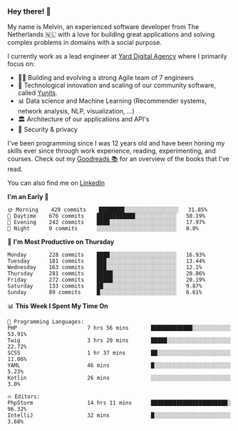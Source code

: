 ### Hey there! 👋

My name is Melvin, an experienced software developer from The Netherlands 🇳🇱 with a love for building great applications and solving complex problems in domains with a social purpose. 

I currently work as a lead engineer at [Yard Digital Agency](https://github.com/yardinternet) where I primarily focus on:

* 👏🏼 Building and evolving a strong Agile team of 7 engineers
* 🚀 Technological innovation and scaling of our community software, called [Yunits](https://www.yunits.com/).
* 📊 Data science and Machine Learning (Recommender systems, network analysis, NLP, visualization, ...)
* 🏛 Architecture of our applications and API's
* 🔐 Security & privacy

I've been programming since I was 12 years old and have been honing my skills ever since through work experience, reading, experimenting, and courses.
Check out my [Goodreads 📚](https://goodreads.com/melvinkoopmans) for an overview of the books that I've read. 

You can also find me on [LinkedIn](https://www.linkedin.com/in/melvinkoopmans)

<!--START_SECTION:waka-->
**I'm an Early 🐤** 

```text
🌞 Morning    429 commits    ████████░░░░░░░░░░░░░░░░░   31.85% 
🌆 Daytime    676 commits    ████████████░░░░░░░░░░░░░   50.19% 
🌃 Evening    242 commits    ████░░░░░░░░░░░░░░░░░░░░░   17.97% 
🌙 Night      0 commits      ░░░░░░░░░░░░░░░░░░░░░░░░░   0.0%

```
📅 **I'm Most Productive on Thursday** 

```text
Monday       228 commits    ████░░░░░░░░░░░░░░░░░░░░░   16.93% 
Tuesday      181 commits    ███░░░░░░░░░░░░░░░░░░░░░░   13.44% 
Wednesday    163 commits    ███░░░░░░░░░░░░░░░░░░░░░░   12.1% 
Thursday     281 commits    █████░░░░░░░░░░░░░░░░░░░░   20.86% 
Friday       272 commits    █████░░░░░░░░░░░░░░░░░░░░   20.19% 
Saturday     133 commits    ██░░░░░░░░░░░░░░░░░░░░░░░   9.87% 
Sunday       89 commits     █░░░░░░░░░░░░░░░░░░░░░░░░   6.61%

```


📊 **This Week I Spent My Time On** 

```text
💬 Programming Languages: 
PHP                      7 hrs 56 mins       █████████████░░░░░░░░░░░░   53.91% 
Twig                     3 hrs 20 mins       █████░░░░░░░░░░░░░░░░░░░░   22.72% 
SCSS                     1 hr 37 mins        ██░░░░░░░░░░░░░░░░░░░░░░░   11.06% 
YAML                     46 mins             █░░░░░░░░░░░░░░░░░░░░░░░░   5.23% 
Kotlin                   26 mins             ░░░░░░░░░░░░░░░░░░░░░░░░░   3.0%

🔥 Editors: 
PhpStorm                 14 hrs 11 mins      ████████████████████████░   96.32% 
IntelliJ                 32 mins             █░░░░░░░░░░░░░░░░░░░░░░░░   3.68%

```


<!--END_SECTION:waka-->
